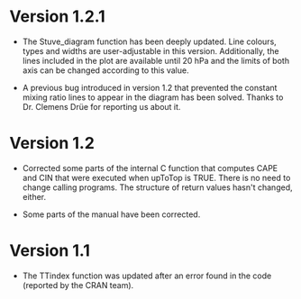 # Version 1.2.1

* The Stuve_diagram function has been deeply updated. Line colours, types and widths are user-adjustable in this version. Additionally, the lines included in the plot are available until 20 hPa and the limits of both axis can be changed according to this value. 

* A previous bug introduced in version 1.2 that prevented the constant mixing ratio lines to appear in the diagram has been solved. Thanks to Dr. Clemens Drüe for reporting us about it. 

# Version 1.2

* Corrected some parts of the internal C function that computes CAPE and CIN that were executed when upToTop is TRUE. There is no need to change calling programs. The structure of return values hasn't changed, either.

* Some parts of the manual have been corrected.

# Version 1.1

* The TTindex function was updated after an error found in the code (reported by the CRAN team).